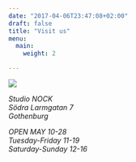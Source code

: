 ```yaml
---
date: "2017-04-06T23:47:08+02:00"
draft: false
title: "Visit us"
menu:
  main:
    weight: 2

---
```


<div class="page__map">
  <img class="page__map__img" src="/map.svg" role="presentation" />
</div>

*Studio NOCK*  
*Södra Larmgatan 7*  
*Gothenburg*

*OPEN MAY 10-28*  
*Tuesday-Friday 11-19*  
*Saturday-Sunday 12-16*
